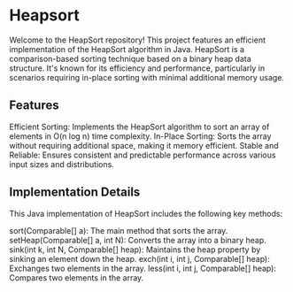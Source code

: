 # Heapsort
Welcome to the HeapSort repository! This project features an efficient implementation of the HeapSort algorithm in Java. HeapSort is a comparison-based sorting technique based on a binary heap data structure. It's known for its efficiency and performance, particularly in scenarios requiring in-place sorting with minimal additional memory usage.

Features
---
Efficient Sorting: Implements the HeapSort algorithm to sort an array of elements in O(n log n) time complexity.
In-Place Sorting: Sorts the array without requiring additional space, making it memory efficient.
Stable and Reliable: Ensures consistent and predictable performance across various input sizes and distributions.

Implementation Details
---
This Java implementation of HeapSort includes the following key methods:

sort(Comparable[] a): The main method that sorts the array.
setHeap(Comparable[] a, int N): Converts the array into a binary heap.
sink(int k, int N, Comparable[] heap): Maintains the heap property by sinking an element down the heap.
exch(int i, int j, Comparable[] heap): Exchanges two elements in the array.
less(int i, int j, Comparable[] heap): Compares two elements in the array.

